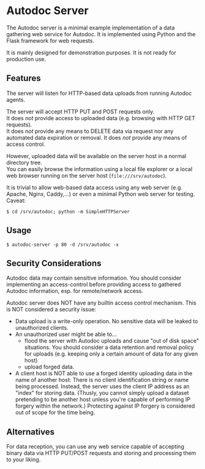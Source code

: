 # Autodoc Server

The Autodoc server is a minimal example implementation of a data gathering web service for Autodoc.
It is implemented using Python and the Flask framework for web requests.

It is mainly designed for demonstration purposes. It is not ready for production use.

## Features

The server will listen for HTTP-based data uploads from running Autodoc agents.

The server will accept HTTP PUT and POST requests only.  
It does *not* provide access to uploaded data (e.g. browsing with HTTP GET requests).  
It does *not* provide any means to DELETE data via request nor any automated data expiration or removal.
It does *not* provide any means of access control.

However, uploaded data will be available on the server host in a normal directory tree.  
You can easily browse the information using a local file explorer or a local web browser running on the server host (`file:///srv/autodoc`).

It is trivial to allow web-based data access using any web server (e.g. Apache, Nginx, Caddy,...) or even a minimal Python web server for testing.
Caveat: 

```
$ cd /srv/autodoc; python -m SimpleHTTPServer
```

## Usage

```
$ autodoc-server -p 80 -d /srv/autodoc -x
```

## Security Considerations

Autodoc data may contain sensitive information. You should consider implementing an access-control before providing access to gathered Autodoc information, esp. for remote/network access.

Autodoc server does NOT have any builtin access control mechanism. This is NOT considered a security issue:
* Data upload is a write-only operation. No sensitive data will be leaked to unauthorized clients.
* An unauthorized user might be able to...
  * flood the server with Autodoc uploads and cause "out of disk space" situations. You should consider a data retention and removal policy for uploads (e.g. keeping only a certain amount of data for any given host)
  * upload forged data.
* A client host is NOT able to use a forged identity uploading data in the name of another host: There is no client identification string or name being processed. Instead, the server uses the client IP address as an "index" for storing data. (Thusly, you cannot simply upload a dataset pretending to be another host unless you're capable of performing IP forgery within the network.)
Protecting against IP forgery is considered out of scope for the time being.

## Alternatives

For data reception, you can use any web service capable of accepting binary data via HTTP PUT/POST requests and storing and processing them to your liking.

